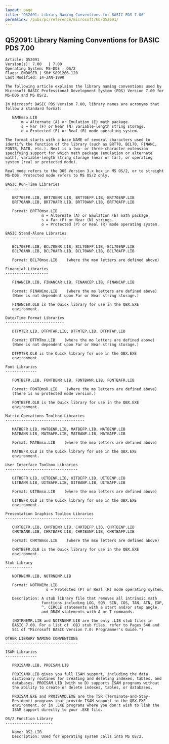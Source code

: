 ```yaml
---
layout: page
title: "Q52091: Library Naming Conventions for BASIC PDS 7.00"
permalink: /pubs/pc/reference/microsoft/kb/Q52091/
---
```


## Q52091: Library Naming Conventions for BASIC PDS 7.00

	Article: Q52091
	Version(s): 7.00   | 7.00
	Operating System: MS-DOS | OS/2
	Flags: ENDUSER | SR# S891206-120
	Last Modified: 14-JAN-1990
	
	The following article explains the library naming conventions used by
	Microsoft BASIC Professional Development System (PDS) Version 7.00 for
	MS-DOS and MS OS/2.
	
	In Microsoft BASIC PDS Version 7.00, library names are acronyms that
	follow a standard format:
	
	   NAMEmso.LIB
	       m = Alternate (A) or Emulation (E) math package.
	       s = Far (F) or Near (N) variable-length string storage.
	       o = Protected (P) or Real (R) mode operating system.
	
	The format starts with a base NAME of several characters used to
	identify the function of the library (such as BRT70, BCL70, FINANC,
	FONTB, MATB, etc.). Next is a two- or three-character extension
	specifying support for which math package (emulation or alternate
	math), variable-length string storage (near or far), or operating
	system (real or protected mode).
	
	Real mode refers to the DOS Version 3.x box in MS OS/2, or to straight
	MS-DOS. Protected mode refers to MS OS/2 only.
	
	BASIC Run-Time Libraries
	------------------------
	
	   BRT70EFR.LIB, BRT70ENR.LIB, BRT70EFP.LIB, BRT70ENP.LIB
	   BRT70ANR.LIB, BRT70AFR.LIB, BRT70ANP.LIB, BRT70AFP.LIB
	
	   Format: BRT70mso.LIB
	                m = Alternate (A) or Emulation (E) math package.
	                s = Far (F) or Near (N) strings.
	                o = Protected (P) or Real (R) mode operating system.
	
	BASIC Stand-Alone Libraries
	---------------------------
	
	   BCL70EFR.LIB, BCL70ENR.LIB, BCL70EFP.LIB, BCL70ENP.LIB
	   BCL70ANR.LIB, BCL70AFR.LIB, BCL70ANP.LIB, BCL70AFP.LIB
	
	   Format: BCL70mso.LIB    (where the mso letters are defined above)
	
	Financial Libraries
	-------------------
	
	   FINANCER.LIB, FINANCAR.LIB, FINANCEP.LIB, FINANCAP.LIB
	
	   Format: FINANCmo.LIB    (where the mo letters are defined above)
	   (Name is not dependent upon Far or Near string storage.)
	
	   FINANCER.QLB is the Quick library for use in the QBX.EXE
	   environment.
	
	Date/Time Format Libraries
	--------------------------
	
	   DTFMTER.LIB, DTFMTAR.LIB, DTFMTEP.LIB, DTFMTAP.LIB
	
	   Format: DTFMTmo.LIB    (where the mo letters are defined above)
	   (Name is not dependent upon Far or Near string storage.)
	
	   DTFMTER.QLB is the Quick library for use in the QBX.EXE
	   environment.
	
	Font Libraries
	--------------
	
	   FONTBEFR.LIB, FONTBENR.LIB, FONTBANR.LIB, FONTBAFR.LIB
	
	   Format: FONTBmsR.LIB    (where the ms letters are defined above)
	   (There is no protected mode version.)
	
	   FONTBEFR.QLB is the Quick library for use in the QBX.EXE
	   environment.
	
	Matrix Operations Toolbox Libraries
	-----------------------------------
	
	   MATBEFR.LIB, MATBENR.LIB, MATBEFP.LIB, MATBENP.LIB
	   MATBANR.LIB, MATBAFR.LIB, MATBANP.LIB, MATBAFP.LIB
	
	   Format: MATBmso.LIB    (where the mso letters are defined above)
	
	   MATBEFR.QLB is the Quick library for use in the QBX.EXE
	   environment.
	
	User Interface Toolbox Libraries
	--------------------------------
	
	   UITBEFR.LIB, UITBENR.LIB, UITBEFP.LIB, UITBENP.LIB
	   UITBANR.LIB, UITBAFR.LIB, UITBANP.LIB, UITBAFP.LIB
	
	   Format: UITBmso.LIB    (where the mso letters are defined above)
	
	   UITBEFR.QLB is the Quick library for use in the QBX.EXE
	   environment.
	
	Presentation Graphics Toolbox Libraries
	---------------------------------------
	
	   CHRTBEFR.LIB, CHRTBENR.LIB, CHRTBEFP.LIB, CHRTBENP.LIB
	   CHRTBANR.LIB, CHRTBAFR.LIB, CHRTBANP.LIB, CHRTBAFP.LIB
	
	   Format: CHRTBmso.LIB    (where the mso letters are defined above)
	
	   CHRTBEFR.QLB is the Quick library for use in the QBX.EXE
	   environment.
	
	Stub Library
	------------
	
	   NOTRNEMR.LIB, NOTRNEMP.LIB
	
	   Format: NOTRNEMo.LIB
	                  o = Protected (P) or Real (R) mode operating system.
	
	   Description: A stub library file that removes all intrinsic math
	                functions including LOG, SQR, SIN, COS, TAN, ATN, EXP,
	                ^, CIRCLE statements with a start and/or stop angle,
	                and DRAW statements with A or T commands.
	
	   (NOTRNEMR.LIB and NOTRNEMP.LIB are the only .LIB stub files in
	   BASIC 7.00. For a list of .OBJ stub files, refer to Pages 540 and
	   541 of "Microsoft BASIC Version 7.0: Programmer's Guide.")
	
	OTHER LIBRARY NAMING CONVENTIONS
	--------------------------------
	
	ISAM Libraries
	--------------
	
	   PROISAMD.LIB, PROISAM.LIB
	
	   PROISAMD.LIB gives you full ISAM support, including the data
	   dictionary routines for creating and deleting indexes, tables, and
	   databases. PROISAM.LIB (with no D) supports ISAM programs without
	   the ability to create or delete indexes, tables, or databases.
	
	   PROISAM.EXE and PROISAMD.EXE are the TSR (Terminate-and-Stay-
	   Resident) programs that provide ISAM support in the QBX.EXE
	   environment, or in .EXE programs where you don't wish to link the
	   ISAM support directly to your .EXE file.
	
	OS/2 Function Library
	---------------------
	
	   Name: OS2.LIB
	   Description: Used for operating system calls into MS OS/2.

